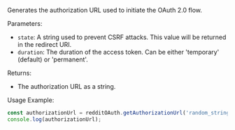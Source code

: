 Generates the authorization URL used to initiate the OAuth 2.0 flow.

Parameters:
- `state`: A string used to prevent CSRF attacks. This value will be returned in the redirect URI.
- `duration`: The duration of the access token. Can be either 'temporary' (default) or 'permanent'.

Returns:
- The authorization URL as a string.

Usage Example:
```typescript
const authorizationUrl = redditOAuth.getAuthorizationUrl('random_string', 'permanent');
console.log(authorizationUrl);
```